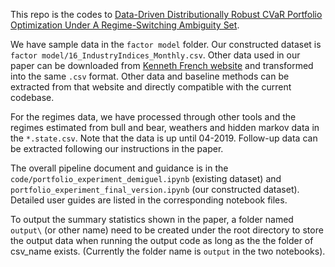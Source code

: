 This repo is the codes to [Data-Driven Distributionally Robust CVaR Portfolio Optimization Under A Regime-Switching Ambiguity Set](https://pubsonline.informs.org/doi/10.1287/msom.2023.1229).


We have sample data in the ``factor model`` folder. Our constructed dataset is ``factor model/16_IndustryIndices_Monthly.csv``. Other data used in our paper can be downloaded from [Kenneth French website](https://mba.tuck.dartmouth.edu/pages/faculty/ken.french/data_library.html) and transformed into the same ``.csv`` format. Other data and baseline methods can be extracted from that website and directly compatible with the current codebase.

For the regimes data, we have processed through other tools and the regimes estimated from bull and bear, weathers and hidden markov data in the ``*.state.csv``. Note that the data is up until 04-2019. Follow-up data can be extracted following our instructions in the paper.

The overall pipeline document and guidance is in the ``code/portfolio_experiment_demiguel.ipynb`` (existing dataset) and ``portfolio_experiment_final_version.ipynb`` (our constructed dataset). Detailed user guides are listed in the corresponding notebook files.

To output the summary statistics shown in the paper, a folder named ``output\`` (or other name) need to be created under the root directory to store the output data when running the output code as long as the the folder of csv_name exists. (Currently the folder name is ``output`` in the two notebooks).



